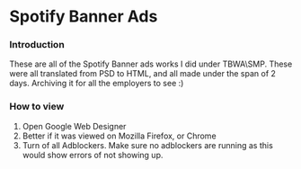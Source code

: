# Spotify Banner Ads

### Introduction

These are all of the Spotify Banner ads works I did under TBWA\SMP. These were all translated from PSD to HTML, and all made under the span of 2 days. Archiving it for all the employers to see :)

### How to view

1. Open Google Web Designer
2. Better if it was viewed on Mozilla Firefox, or Chrome
3. Turn of all Adblockers. Make sure no adblockers are running as this would show errors of not showing up.
